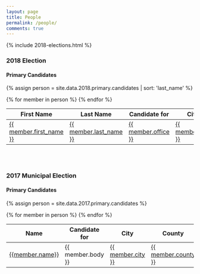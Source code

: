 ```yaml
---
layout: page
title: People
permalink: /people/
comments: true
---
```


{% include 2018-elections.html %}

### 2018 Election
#### Primary Candidates
{% assign person = site.data.2018.primary.candidates | sort: 'last_name' %}
<table>
<thead>
  <th>First Name</th>
  <th>Last Name</th>
  <th>Candidate for</th>
  <th>City</th>
  <th>County</th>
</thead>
<tbody>
{% for member in person  %}
  <tr>
    <td><a href="{{ site.url }}/people/{{ member.id }}">{{ member.first_name }}</a></td>
    <td><a href="{{ site.url }}/people/{{ member.id }}">{{ member.last_name }}</a></td>
    <td><a href="{{ site.url }}/office/{{ member.office | downcase | replace: ' ','-' | replace: '.','' | replace: '(','' | replace: ')','' }}">{{ member.office }}</a></td>
    <td><a href="{{ site.url }}/places/{{ member.county | downcase | replace: ' ','-' }}/{{ member.city | downcase | replace: ' ','-' }}">{{ member.city }}</a></td>
    <td><a href="{{ site.url }}/places/{{ member.county | downcase | replace: ' ','-' }}">{{ member.county }}</a></td>
  </tr>
{% endfor %}
</tbody>
</table>

<br><br>
### 2017 Municipal Election
#### Primary Candidates
{% assign person = site.data.2017.primary.candidates %}
<table>
<thead>
  <th>Name</th>
  <th>Candidate for</th>
  <th>City</th>
  <th>County</th>
</thead>
<tbody>
{% for member in person  %}
  <tr>
    <td><a href="{{member.id}}">{{member.name}}</a></td>
    <td>{{ member.body }}</td>
    <td><a href="../places/{{ member.county | downcase | replace: ' ','-' }}/{{ member.city | downcase | replace: ' ','-' }}">{{ member.city }}</a></td>
    <td><a href="../places/{{ member.county | downcase | replace: ' ','-' }}">{{ member.county }}</a></td>
  </tr>
{% endfor %}
</tbody>
</table>
